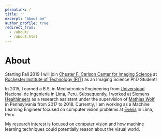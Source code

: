 ```yaml
---
permalink: /
title: ""
excerpt: "About me"
author_profile: true
redirect_from: 
  - /about/
  - /about.html
---
```


# About 

Starting Fall 2019 I will join [Chester F. Carlson Center for Imaging Science](https://www.cis.rit.edu/) at [Rochester Institute of Technology (RIT)](https://www.rit.edu/) as an Imaging Science PhD Student! 

In 2015, I earned a B.S. in Mechatronics Engineering from  [Universidad Nacional de Ingeniería](https://www.uni.edu.pe/) in Lima, Peru. Subsequently, I worked at [Siemens Healthineers](https://www.siemens-healthineers.com/) as a research assistant under the supervision of [Mathias Wolf](https://www.linkedin.com/in/matthias-wolf-08b88b/) in Pennsylvania from 2017 to 2018. Currently, I am working as a Machine Learning Engineer focused on computer vision problems at [Everis](https://www.everis.com/Peru/es/home-peru) in Lima, Peru. 

My research interest is focused on computer vision and how machine learning techniques could potentially reason about the visual world.